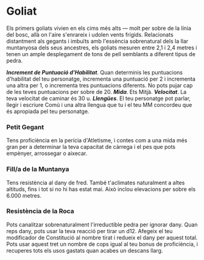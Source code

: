 # Goliat

Els primers goliats vivien en els cims més alts — molt per sobre de la línia del bosc, allà on l'aire s'enrareix i udolen vents frígids. Relacionats distantment als gegants i imbuïts amb l'essència sobrenatural dels la llar muntanyosa dels seus ancestres, els goliats mesuren entre 2,1 i 2,4 metres i tenen un ample desplegament de tons de pell semblants a diferent tipus de pedra.

***Increment de Puntuació d'Habilitat***. Quan determinis les puntuacions d'habilitat del teu personatge, incrementa una puntuació per 2 i incrementa una altra per 1, o incrementa tres puntuacions diferents. No pots pujar cap de les teves puntuacions per sobre de 20.
***Mida***. Ets Mitjà.
***Velocitat***. La teva velocitat de caminar és 30 u.
***Llengües***. El teu personatge pot parlar, llegir i escriure Comú i una altra llengua que tu i el teu MM concordeu que és apropiada pel teu personatge.

### Petit Gegant
Tens proficiència en la perícia d'Atletisme, i contes com a una mida més gran per a determinar la teva capacitat de càrrega i el pes que pots empènyer, arrossegar o aixecar.
### Fill/a de la Muntanya
Tens resistència al dany de fred. També t'aclimates naturalment a altes altituds, fins i tot si no hi has estat mai. Això inclou elevacions per sobre els 6.000 metres.
### Resistència de la Roca
Pots canalitzar sobrenaturalment l'irreductible pedra per ignorar dany. Quan reps dany, pots usar la teva reacció per tirar un d12. Afegeix el teu modificador de Constitució al nombre tirat i redueix el dany per aquest total.
Pots usar aquest tret un nombre de cops igual al teu bonus de proficiència, i recuperes tots els usos gastats quan acabes un descans llarg.
